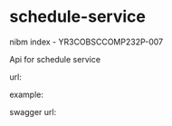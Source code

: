 # schedule-service
nibm index - YR3COBSCCOMP232P-007

Api for schedule service 

url: 

example: 

swagger url: 
